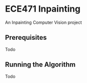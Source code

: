 # ECE471 Inpainting

An Inpainting Computer Vision project

## Prerequisites

Todo

## Running the Algorithm

Todo
